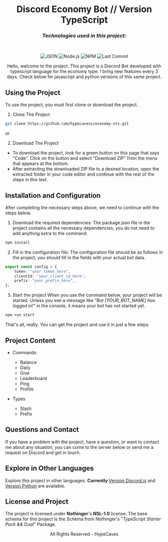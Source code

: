 # <div align="center">Discord Economy Bot // Version TypeScript</div>

### <div align="center"> <em>Technologies used in this project:</em> </div>
<br/>
<div align="center">

![JSON](https://img.shields.io/badge/JSON-000000?style=plastic&logo=json&logoColor=white)
![Node.js](https://img.shields.io/badge/Node.js-43853D?style=plastic&logo=node.js&logoColor=white)
![NPM](https://img.shields.io/badge/NPM-CB3837?style=plastic&logo=npm&logoColor=white)
![Last Commit](https://img.shields.io/github/last-commit/hypecavess/economy-vts?style=plastic)

</div>

<div align="center"> Hello, welcome to the project. This project is a Discord Bot developed with typescript language for the economy type. I bring new features every 3 days. Check below for javascript and python versions of this same project. </div>

## Using the Project

To use the project, you must first clone or download the project.

1. Clone The Project
```bash
git clone https://github.com/hypecavess/economy-vts.git
```

or 

2. Download The Project
- To download the project, look for a green button on this page that says "Code". Click on the button and select "Download ZIP" from the menu that appears at the bottom.
- After extracting the downloaded ZIP file to a desired location, open the extracted folder in your code editor and continue with the rest of the steps in this text.

## Installation and Configuration

After completing the necessary steps above, we need to continue with the steps below.

1. Download the required dependencies:
The package.json file in the project contains all the necessary dependencies, you do not need to add anything extra to the command.

```bash
npm install
```

2. Fill in the configuration file:
The configuration file should be as follows in the project, you should fill in the fields with your actual bot data.

```ts
export const config = {
    token: "your_token_here",
    clientId: "your_client_id_here",
    prefix: "your_prefix_here",
};
```

3. Start the project
When you use the command below, your project will be started. Unless you see a message like *"Bot [YOUR_BOT_NAME] has logged in!"* in the console, it means your bot has not started yet.

```bash
npm run start
```

That's all, really. You can get the project and use it in just a few steps.

## Project Content

- Commands
  - Balance
  - Daily
  - Give
  - Leaderboard
  - Ping
  - Profile

- Types
  - Slash
  - Prefix


## Questions and Contact
If you have a problem with the project, have a question, or want to contact me about any situation, you can come to the server below or send me a request on Discord and get in touch.

## Explore in Other Languages
Explore this project in other languages. **Currently** [Version Discord.js](https://github.com/hypecavess/economy-vdjs) and [Version Python](https://github.com/hypecavess/economy-vpy) are available.

## License and Project
The project is licensed under **Nothinger**'s **NSL-1.0** license. The base schema for this project is the Schema from Nothinger's "*TypeScript Starter Pack && Dual*" Package.


<div align="center">All Rights Reserved - HypeCaves</div>